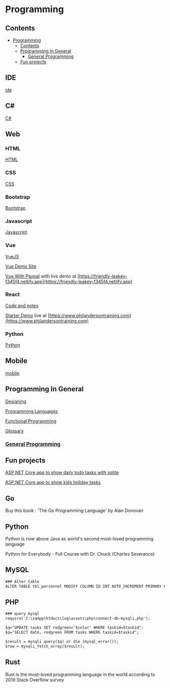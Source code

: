 # Programming

## Contents

- [Programming](#programming)
  - [Contents](#contents)
  - [Programming In General](#programming-in-general)
    - [General Programming](#general-programming)
  - [Fun projects](#fun-projects)


## IDE

[ide](ide.md)

## C#

[C#](https://github.com/philanderson888/c-sharp)

## Web

### HTML

[HTML](https://github.com/philanderson888/html-css-javascript)

### CSS

[CSS](https://github.com/philanderson888/html-css-javascript)

### Bootstrap

[Bootstrap](https://github.com/philanderson888/bootstrap)

### Javascript

[Javascript](https://github.com/philanderson888/javascript)

### Vue

[VueJS](https://github.com/philanderson888/vue)

[Vue Demo Site](https://github.com/philanderson888/vue-live)

[Vue With Paypal](https://github.com/philanderson888/vue-with-paypal-payment) with live demo at [https://friendly-leakey-f345f4.netlify.app](https://friendly-leakey-f345f4.netlify.app)

### React

[Code and notes](https://github.com/philanderson888/react)

[Starter Demo](https://github.com/philanderson888/gatsby-03) live at [https://www.philandersontraining.com](https://www.philandersontraining.com)

### Python

[Python](https://github.com/philanderson888/python)

## Mobile

[mobile](mobile.md)

## Programming In General

[Designing](designing.md)

[Programming Languages](programming.md)

[Functional Programming](functional-programming.md)

[Glossary](programming-glossary.md)

### [General Programming](https://github.com/philanderson888/programming)

## Fun projects

[ASP.NET Core app to show daily todo tasks with sqlite](https://github.com/philanderson888/tasks)

[ASP.NET Core app to show kids holiday tasks](https://github.com/philanderson888/kids-holiday-tasks)

## Go

Buy this book : 'The Go Programming Language' by Alan Donovan

## Python

Python is now above Java as world's second most-loved programming language

Python for Everybody - Full Course with Dr. Chuck (Charles Severance)

## MySQL

```xml
### Alter table
ALTER TABLE tbl_personnel MODIFY COLUMN ID INT AUTO_INCREMENT PRIMARY KEY
```

## PHP

```xml
### query mysql
require('C:\xampp\htdocs\log\assets\php\connect-db-mysqli.php'); 

$q="UPDATE tasks SET redgreen='$color' WHERE taskid=$taskid"; 
$q="SELECT date, redgreen FROM tasks WHERE taskid=$taskid";

$result = mysqli_query($q) or die (mysql_error()); 
$row = mysqli_fetch_array($result);
```

## Rust

Rust is the most-loved programming language in the world according to 2019 Stack Overflow survey